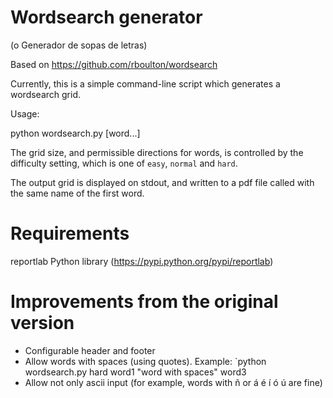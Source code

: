 Wordsearch generator
====================

(o Generador de sopas de letras)

Based on https://github.com/rboulton/wordsearch

Currently, this is a simple command-line script which generates a wordsearch
grid.

Usage:

 python wordsearch.py <difficulty> [word...]

The grid size, and permissible directions for words, is controlled by the
difficulty setting, which is one of `easy`, `normal` and `hard`.

The output grid is displayed on stdout, and written to a pdf file called with the same name of the first word.


Requirements
============

reportlab Python library (https://pypi.python.org/pypi/reportlab)

Improvements from the original version
======================================

* Configurable header and footer
* Allow words with spaces (using quotes). Example: `python wordsearch.py hard word1 "word with spaces" word3
* Allow not only ascii input (for example, words with ñ or á é í ó ú are fine)
